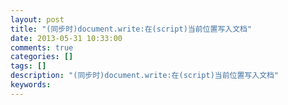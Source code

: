 ```yaml
---
layout: post
title: "(同步时)document.write:在(script)当前位置写入文档"
date: 2013-05-31 10:33:00 
comments: true
categories: []
tags: []
description: "(同步时)document.write:在(script)当前位置写入文档"
keywords: 
---
```





